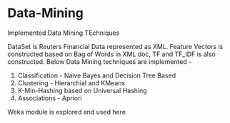 # Data-Mining
Implemented Data Mining TEchniques

DataSet is Reuters Financial Data represented as XML. Feature Vectors is constructed based on Bag of Words in XML doc, TF and TF_IDF is also constructed.
Below Data Mining techniques are implemented -
1. Classification - Naive Bayes and Decision Tree Based
2. Clustering - Hierarchial and KMeans
3. K-Min-Hashing based on Universal Hashing
4. Associations - Apriori

Weka module is explored and used here
